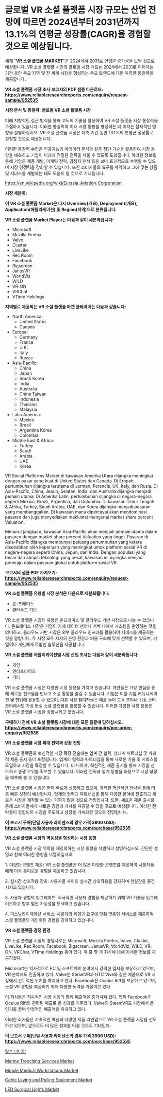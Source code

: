 <p><h1>글로벌 VR 소셜 플랫폼 시장 규모는 산업 전망에 따르면 2024년부터 2031년까지 13.1%의 연평균 성장률(CAGR)을 경험할 것으로 예상됩니다.</h1></p><p>세계 "<strong><a href="https://www.reliableresearchreports.com/vr-social-platforms-r952535">VR 소셜 플랫폼 MARKET</a></strong>"은 2024에서 2031로 연평균 증가율을 보일 것으로 예상됩니다. VR 소셜 플랫폼 시장의 글로벌 시장 개요는 2024에서 2031로 이어지는 기간 동안 주요 지역 및 전 세계 시장을 형성하는 주요 트렌드에 대한 독특한 통찰력을 제공합니다.</p>
<p><strong>VR 소셜 플랫폼 시장 조사 보고서의 PDF 샘플 다운로드: <a href="https://www.reliableresearchreports.com/enquiry/request-sample/952535">https://www.reliableresearchreports.com/enquiry/request-sample/952535</a></strong></p>
<p><strong>시장 분석 및 통찰력: 글로벌 VR 소셜 플랫폼 시장</strong></p>
<p><p>미래 지향적인 접근 방식을 통해 고도의 기술을 활용하여 VR 소셜 플랫폼 시장 통찰력을 수집하고 있습니다. 이러한 통찰력이 미래 시장 동향을 형성하는 데 미치는 잠재적인 영향을 설명하십시오. VR 소셜 플랫폼 시장은 예측 기간 동안 13.1%의 연평균 성장률로 성장할 것으로 예상됩니다.</p><p>이러한 통찰력 수집은 인공지능과 빅데이터 분석과 같은 첨단 기술을 활용하여 시장 동향을 예측하고 기업이 미래에 적절한 전략을 세울 수 있도록 도와줍니다. 이러한 정보를 통해 기업은 제품 개발, 마케팅 전략, 경쟁자 분석 등을 보다 효과적으로 수행할 수 있으며 시장 경쟁력을 강화할 수 있습니다. 또한 소비자들의 요구를 파악하고 그에 맞는 상품 및 서비스를 개발하는 데도 도움이 될 것으로 기대됩니다.</p></p>
<p><a href="%7CAUTHORITHY_DOMAIN_URL%7C">https://en.wikipedia.org/wiki/Eurasia_Aviation_Corporation</a></p>
<p><strong>시장 세분화:</strong></p>
<p><strong>이 VR 소셜 플랫폼 Market은 다시 Overview(개요), Deployment(개요), Application(애플리케이션) 및 Region(지역)으로 분류됩니다.</strong></p>
<p><strong>VR 소셜 플랫폼 Market Player는 다음과 같이 세분화됩니다:</strong></p>
<p><ul><li>Microsoft</li><li>Mozilla Firefox</li><li>Valve</li><li>Cluster</li><li>LiveLike</li><li>Rec Room</li><li>Facebook</li><li>Bigscreen</li><li>JanusVR</li><li>WorldViz</li><li>WILD</li><li>VR-ON</li><li>VRChat</li><li>VTime Holdings</li></ul></p>
<p><strong>지역별로 제공되는 VR 소셜 플랫폼 마켓 플레이어는 다음과 같습니다:</strong></p>
<p><ul>
    <li>
        North America:
        <ul>
            <li>United States</li>
            <li>Canada</li>
        </ul>
    </li>
    <li>
        Europe:
        <ul>
            <li>Germany</li>
            <li>France</li>
            <li>U.K.</li>
            <li>Italy</li>
            <li>Russia</li>
        </ul>
    </li>
    <li>
        Asia-Pacific:
        <ul>
            <li>China</li>
            <li>Japan</li>
            <li>South Korea</li>
            <li>India</li>
            <li>Australia</li>
            <li>China Taiwan</li>
            <li>Indonesia</li>
            <li>Thailand</li>
            <li>Malaysia</li>
        </ul>
    </li>
    <li>
        Latin America:
        <ul>
            <li>Mexico</li>
            <li>Brazil</li>
            <li>Argentina Korea</li>
            <li>Colombia</li>
        </ul>
    </li>
    <li>
        Middle East & Africa:
        <ul>
            <li>Turkey</li>
            <li>Saudi</li>
            <li>Arabia</li>
            <li>UAE</li>
            <li>Korea</li>
        </ul>
    </li>
    </ul></p>
<p><p>VR Social Platforms Market di kawasan Amerika Utara dijangka meningkat dengan pasar yang kuat di United States dan Canada. Di Eropah, pertumbuhan dijangka terutama di Jerman, Perancis, UK, Italy, dan Rusia. Di Asia-Pacific, China, Jepun, Selatan, India, dan Australia dijangka menjadi pemain utama. Di Amerika Latin, pertumbuhan dijangka di negara-negara seperti Mexico, Brazil, Argentina, dan Colombia. Di kawasan Timur Tengah & Afrika, Turkey, Saudi Arabia, UAE, dan Korea dijangka menjadi pasaran yang membanggakan. Di kawasan mana dipercayai akan mendominasi pasaran dan juga menyediakan maklumat mengenai market share percent Valuation.</p><p>Menurut jangkaan, kawasan Asia-Pacific akan menjadi pemain utama dalam pasaran dengan market share percent Valuation yang tinggi. Pasaran di Asia-Pacific dijangka mempunyai peluang pertumbuhan yang ketara disebabkan oleh keperluan yang meningkat untuk platform sosial VR di negara-negara seperti China, Jepun, dan India. Dengan populasi yang besar dan adopsi teknologi yang pesat, kawasan ini dijangka menjadi peneraju dalam pasaran global untuk platform sosial VR.</p></p>
<p><strong>보고서의 샘플 PDF 가져오기: <a href="https://www.reliableresearchreports.com/enquiry/request-sample/952535">https://www.reliableresearchreports.com/enquiry/request-sample/952535</a></strong></p>
<p><strong>VR 소셜 플랫폼 유형별 시장 분석은 다음으로 세분화됩니다:</strong></p>
<p><ul><li>온-프레미스</li><li>클라우드 기반</li></ul></p>
<p><p>VR 소셜 플랫폼 시장의 유형은 온프레미스 및 클라우드 기반 시장으로 나눌 수 있습니다. 온프레미스 시장은 기업이 자체 데이터 센터나 서버 내에서 시스템을 운영하는 것을 의미하고, 클라우드 기반 시장은 외부 클라우드 인프라를 활용하여 서비스를 제공하는 것을 말합니다. 두 시장 모두 자사의 운영 환경과 비용 구조에 맞게 선택할 수 있으며, 기업이나 개인에게 적합한 솔루션을 제공합니다.</p></p>
<p><strong>VR 소셜 플랫폼 애플리케이션별 시장 산업 조사는 다음과 같이 세분화됩니다:</strong></p>
<p><ul><li>개인</li><li>엔터프라이즈</li><li>기타</li></ul></p>
<p><p>VR 소셜 플랫폼 시장은 다양한 시장 응용을 가지고 있습니다. 개인들은 가상 현실을 통해 새로운 친구들을 만나고 소셜 활동을 즐길 수 있습니다. 기업은 이를 기업 커뮤니케이션 및 협업에 활용할 수 있으며, 다른 시장 참여자들은 예를 들어 교육 분야나 건강 관리 분야에서도 가상 현실 소셜 플랫폼을 활용할 수 있습니다. 이러한 다양한 시장 응용은 VR 소셜 플랫폼 시장을 성장시키고 있습니다.</p></p>
<p><strong>구매하기 전에 VR 소셜 플랫폼 시장에 대한 모든 질문에 답하십시오. <a href="https://www.reliableresearchreports.com/enquiry/pre-order-enquiry/952535">https://www.reliableresearchreports.com/enquiry/pre-order-enquiry/952535</a></strong></p>
<p><strong>VR 소셜 플랫폼 시장 확대 전략과 성장 전망</strong></p>
<p><p>VR 소셜 플랫폼의 혁신적인 시장 확장 전술에는 업계 간 협력, 생태계 파트너십 및 파괴적 제품 출시 등이 포함됩니다. 업계의 협력과 파트너십을 통해 새로운 기술 및 서비스를 도입하고 시장을 확장할 수 있습니다. 더 나아가, 혁신적인 제품 출시를 통해 시장을 선도하고 경쟁 우위를 확보할 수 있습니다. 이러한 전략과 업계 동향을 바탕으로 시장 성장을 예측해 볼 수 있습니다.</p><p>VR 소셜 플랫폼 시장은 현재 빠르게 성장하고 있으며, 이러한 혁신적인 전략을 통해 더욱 빠른 성장이 예상됩니다. 업계의 협력과 파트너십을 통해 다양한 분야에 진출하고 새로운 시장을 개척할 수 있는 기회가 많을 것으로 전망됩니다. 또한, 새로운 제품 출시를 통해 소비자들에게 새로운 경험과 가치를 제공할 수 있을 것으로 예상됩니다. 이러한 전략들이 결합되어 시장을 주도하고 성장을 가속화할 것으로 전망됩니다.</p></p>
<p><strong>이 보고서 구매(단일 사용자 라이센스의 경우 가격 3900 USD): <a href="https://www.reliableresearchreports.com/purchase/952535">https://www.reliableresearchreports.com/purchase/952535</a></strong></p>
<p><strong>VR 소셜 플랫폼 시장의 역동성을 형성하는 시장 동향</strong></p>
<p><p>VR 소셜 플랫폼 시장 역학을 재정의하는 시장 동향을 식별하고 설명하십시오. 간단한 설명과 함께 이러한 동향을 나열하십시오. </p><p>1. 다양한 콘텐츠 제공: VR 소셜 플랫폼은 더 많은 다양한 콘텐츠를 제공하여 사용자들에게 더욱 흥미로운 경험을 제공하고 있습니다.</p><p>2. 실시간 상호작용 강화: 사용자들 사이의 실시간 상호작용을 강화하며 현실감을 증진시키고 있습니다.</p><p>3. 사용자 경험의 업그레이드: 적극적인 사용자 경험을 제공하기 위해 VR 기술을 업그레이드하고 향후 발전 가능성을 모색하고 있습니다. </p><p>4. 퍼스널라이제이션 서비스: 사용자의 취향과 요구에 맞춰 맞춤형 서비스를 제공하여 소셜 플랫폼의 개인화된 경험을 강화하고 있습니다.</p></p>
<p><strong>VR 소셜 플랫폼 경쟁 환경</strong></p>
<p><p>VR 소셜 플랫폼 시장의 경쟁사로는 Microsoft, Mozilla Firefox, Valve, Cluster, LiveLike, Rec Room, Facebook, Bigscreen, JanusVR, WorldViz, WILD, VR-ON, VRChat, VTime Holdings 등이 있다. 이 중 몇 개 회사에 대해 자세한 정보를 제공하겠다.</p><p>Microsoft는 역사적으로 PC 및 소프트웨어 분야에서 강력한 입지를 보유하고 있으며, VR 분야에도 진출하고 있다. Valve는 SteamVR과 HTC Vive와 같은 제품으로 VR 시장에서 선두적인 위치를 차지하고 있다. Facebook은 Oculus Rift를 보유하고 있으며, 소셜 VR 경험을 제공하기 위해 다양한 노력을 기울이고 있다.</p><p>이 회사들은 지속적인 시장 성장과 함께 매출액을 증가시켜 왔다. 특히 Facebook은 Oculus Rift와 관련된 매출로 큰 성과를 거두었다. Valve의 SteamVR도 시장에서 큰 인기를 끌며 안정적인 매출액을 유지하고 있다.</p><p>이러한 회사들은 지속적인 혁신과 다양한 제품 라인업으로 VR 소셜 플랫폼 시장을 선도하고 있으며, 앞으로도 더 많은 성과를 이룰 것으로 기대된다.</p></p>
<p><strong>이 보고서 구매(단일 사용자 라이센스의 경우 가격 3900 USD): <a href="https://www.reliableresearchreports.com/purchase/952535">https://www.reliableresearchreports.com/purchase/952535</a></strong></p>
<p><p><a href="https://medium.com/@derrickmafrks96745/%ED%83%88%EC%88%98%EB%A7%A4%EC%B2%B4-%EC%8B%9C%EC%9E%A5%EC%9D%98-%EC%8B%AC%EC%B8%B5-%ED%83%90%EA%B5%AC-%EB%8F%99%ED%96%A5-%EC%8B%9C%EC%9E%A5-%EC%84%B8%EB%B6%84%ED%99%94-%EB%B0%8F-%EA%B2%BD%EC%9F%81-%EB%B6%84%EC%84%9D-ca8838c9ed25">탈수 미디어</a></p><p><a href="https://github.com/mdhefjumiah/Market-Research-Report-List-2/blob/main/marine-trenching-services-market.md">Marine Trenching Services Market</a></p><p><a href="https://issuu.com/reportprime-2/docs/mobile-medical-workstations-market-size-2030.pptx">Mobile Medical Workstations Market</a></p><p><a href="https://github.com/nusratjahan12006/Market-Research-Report-List-2/blob/main/cable-laying-and-pulling-equipment-market.md">Cable Laying and Pulling Equipment Market</a></p><p><a href="https://issuu.com/reportprime-2/docs/led-surgical-lights-market-size-2030.pptx">LED Surgical Lights Market</a></p></p>
